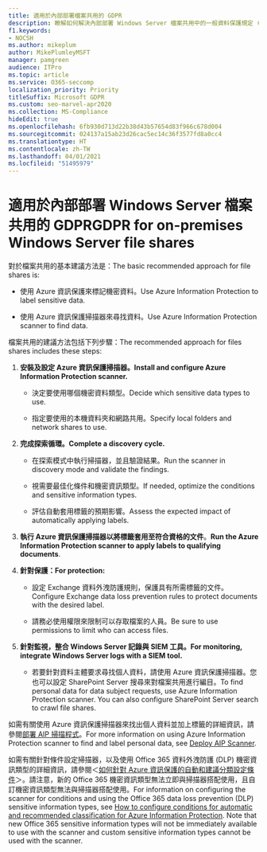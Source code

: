```yaml
---
title: 適用於內部部署檔案共用的 GDPR
description: 瞭解如何解決內部部署 Windows Server 檔案共用中的一般資料保護規定 (GDPR) 需求。
f1.keywords:
- NOCSH
ms.author: mikeplum
author: MikePlumleyMSFT
manager: pamgreen
audience: ITPro
ms.topic: article
ms.service: O365-seccomp
localization_priority: Priority
titleSuffix: Microsoft GDPR
ms.custom: seo-marvel-apr2020
ms.collection: MS-Compliance
hideEdit: true
ms.openlocfilehash: 6fb930d713d22b38d43b57654d83f966c678d004
ms.sourcegitcommit: 024137a15ab23d26cac5ec14c36f3577fd8a0cc4
ms.translationtype: HT
ms.contentlocale: zh-TW
ms.lasthandoff: 04/01/2021
ms.locfileid: "51495979"
---
```

# <a name="gdpr-for-on-premises-windows-server-file-shares"></a><span data-ttu-id="a6818-103">適用於內部部署 Windows Server 檔案共用的 GDPR</span><span class="sxs-lookup"><span data-stu-id="a6818-103">GDPR for on-premises Windows Server file shares</span></span>

<span data-ttu-id="a6818-104">對於檔案共用的基本建議方法是：</span><span class="sxs-lookup"><span data-stu-id="a6818-104">The basic recommended approach for file shares is:</span></span>

-   <span data-ttu-id="a6818-105">使用 Azure 資訊保護來標記機密資料。</span><span class="sxs-lookup"><span data-stu-id="a6818-105">Use Azure Information Protection to label sensitive data.</span></span>

-   <span data-ttu-id="a6818-106">使用 Azure 資訊保護掃描器來尋找資料。</span><span class="sxs-lookup"><span data-stu-id="a6818-106">Use Azure Information Protection scanner to find data.</span></span>

<span data-ttu-id="a6818-107">檔案共用的建議方法包括下列步驟：</span><span class="sxs-lookup"><span data-stu-id="a6818-107">The recommended approach for files shares includes these steps:</span></span>

1.  <span data-ttu-id="a6818-108">**安裝及設定 Azure 資訊保護掃描器。**</span><span class="sxs-lookup"><span data-stu-id="a6818-108">**Install and configure Azure Information Protection scanner.**</span></span>

    -   <span data-ttu-id="a6818-109">決定要使用哪個機密資料類型。</span><span class="sxs-lookup"><span data-stu-id="a6818-109">Decide which sensitive data types to use.</span></span>

    -   <span data-ttu-id="a6818-110">指定要使用的本機資料夾和網路共用。</span><span class="sxs-lookup"><span data-stu-id="a6818-110">Specify local folders and network shares to use.</span></span>

2.  <span data-ttu-id="a6818-111">**完成探索循環。**</span><span class="sxs-lookup"><span data-stu-id="a6818-111">**Complete a discovery cycle.**</span></span>

    -   <span data-ttu-id="a6818-112">在探索模式中執行掃描器，並且驗證結果。</span><span class="sxs-lookup"><span data-stu-id="a6818-112">Run the scanner in discovery mode and validate the findings.</span></span>

    -   <span data-ttu-id="a6818-113">視需要最佳化條件和機密資訊類型。</span><span class="sxs-lookup"><span data-stu-id="a6818-113">If needed, optimize the conditions and sensitive information types.</span></span>

    -   <span data-ttu-id="a6818-114">評估自動套用標籤的預期影響。</span><span class="sxs-lookup"><span data-stu-id="a6818-114">Assess the expected impact of automatically applying labels.</span></span>

3.  <span data-ttu-id="a6818-115">**執行 Azure 資訊保護掃描器以將標籤套用至符合資格的文件**。</span><span class="sxs-lookup"><span data-stu-id="a6818-115">**Run the Azure Information Protection scanner to apply labels to qualifying documents**.</span></span>

4.  <span data-ttu-id="a6818-116">**針對保護：**</span><span class="sxs-lookup"><span data-stu-id="a6818-116">**For protection:**</span></span>

    -   <span data-ttu-id="a6818-117">設定 Exchange 資料外洩防護規則，保護具有所需標籤的文件。</span><span class="sxs-lookup"><span data-stu-id="a6818-117">Configure Exchange data loss prevention rules to protect documents with the desired label.</span></span>

    -   <span data-ttu-id="a6818-118">請務必使用權限來限制可以存取檔案的人員。</span><span class="sxs-lookup"><span data-stu-id="a6818-118">Be sure to use permissions to limit who can access files.</span></span>

5.  <span data-ttu-id="a6818-119">**針對監視，整合 Windows Server 記錄與 SIEM 工具。**</span><span class="sxs-lookup"><span data-stu-id="a6818-119">**For monitoring, integrate Windows Server logs with a SIEM tool.**</span></span>

    -   <span data-ttu-id="a6818-p101">若要針對資料主體要求尋找個人資料，請使用 Azure 資訊保護掃描器。您也可以設定 SharePoint Server 搜尋來對檔案共用進行編目。</span><span class="sxs-lookup"><span data-stu-id="a6818-p101">To find personal data for data subject requests, use Azure Information Protection scanner. You can also configure SharePoint Server search to crawl file shares.</span></span>

<span data-ttu-id="a6818-122">如需有關使用 Azure 資訊保護掃描器來找出個人資料並加上標籤的詳細資訊，請參閱[部署 AIP 掃描程式](/azure/information-protection/deploy-aip-scanner)。</span><span class="sxs-lookup"><span data-stu-id="a6818-122">For more information on using Azure Information Protection scanner to find and label personal data, see [Deploy AIP Scanner](/azure/information-protection/deploy-aip-scanner).</span></span>

<span data-ttu-id="a6818-p102">如需有關針對條件設定掃描器，以及使用 Office 365 資料外洩防護 (DLP) 機密資訊類型的詳細資訊，請參閱＜[如何針對 Azure 資訊保護的自動和建議分類設定條件](/information-protection/deploy-use/configure-policy-classification)＞。請注意，新的 Office 365 機密資訊類型無法立即與掃描器搭配使用，且自訂機密資訊類型無法與掃描器搭配使用。</span><span class="sxs-lookup"><span data-stu-id="a6818-p102">For information on configuring the scanner for conditions and using the Office 365 data loss prevention (DLP) sensitive information types, see [How to configure conditions for automatic and recommended classification for Azure Information Protection](/information-protection/deploy-use/configure-policy-classification). Note that new Office 365 sensitive information types will not be immediately available to use with the scanner and custom sensitive information types cannot be used with the scanner.</span></span>
